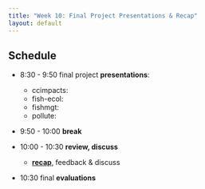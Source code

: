 ```yaml
---
title: "Week 10: Final Project Presentations & Recap"
layout: default
---
```


## Schedule

- 8:30 - 9:50 final project **presentations**:
  - ccimpacts: [<span class="octicon octicon-mark-github"></span>](https://github.com/ccimpacts) [<i class="fa fa-html5"></i>](https://ccimpacts.github.io) 
  - fish-ecol: [<span class="octicon octicon-mark-github"></span>](https://github.com/fish-ecol) [<i class="fa fa-html5"></i>](https://fish-ecol.github.io) 
  - fishmgt: [<span class="octicon octicon-mark-github"></span>](https://github.com/fishmgt) [<i class="fa fa-html5"></i>](https://fishmgt.github.io) 
  - pollute: [<span class="octicon octicon-mark-github"></span>](https://github.com/pollute) [<i class="fa fa-html5"></i>](https://pollute.github.io)

- 9:50 - 10:00 **break**

- 10:00 - 10:30 **review, discuss**
  - [**recap**](recap.html), feedback & discuss

- 10:30 final **evaluations**
  
